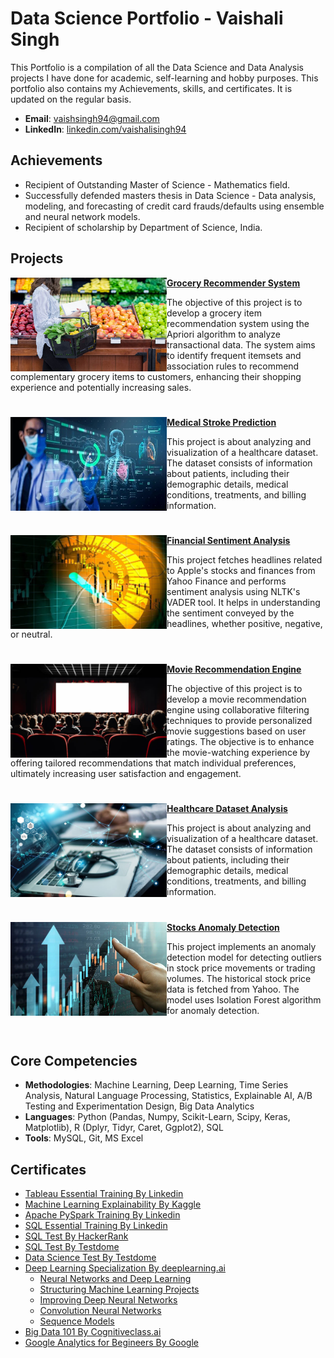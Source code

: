 # Data Science Portfolio - Vaishali Singh
This Portfolio is a compilation of all the Data Science and Data Analysis projects I have done for academic, self-learning and hobby purposes. This portfolio also contains my Achievements, skills, and certificates. It is updated on the regular basis.

- **Email**: [vaishsingh94@gmail.com](vaishsingh94@gmail.com)
- **LinkedIn**: [linkedin.com/vaishalisingh94](https://www.linkedin.com/in/vaishalisingh94/)

## Achievements
- Recipient of Outstanding Master of Science - Mathematics field.
- Successfully defended masters thesis in Data Science - Data analysis, modeling, and forecasting of credit card frauds/defaults using ensemble and neural network models.
- Recipient of scholarship by Department of Science, India.

## Projects



<img align="left" width="250" height="150" src="https://github.com/vaishsinghds/Grocery-recommender-system/blob/main/download.jpg"> **[Grocery Recommender System](https://github.com/vaishsinghds/Grocery-recommender-system)**

The objective of this project is to develop a grocery item recommendation system using the Apriori algorithm to analyze transactional data. The system aims to identify frequent itemsets and association rules to recommend complementary grocery items to customers, enhancing their shopping experience and potentially increasing sales.

#

<img align="left" width="250" height="150" src="https://github.com/vaishsinghds/Medical-Stroke-Prediction/blob/main/digital-doctor-healthcare-science-medical-260nw-2267168307.jpg"> **[Medical Stroke Prediction](https://github.com/vaishsinghds/Medical-Stroke-Prediction)** 

This project is about analyzing and visualization of a healthcare dataset. The dataset consists of information about patients, including their demographic details, medical conditions, treatments, and billing information.

#

<img align="left" width="250" height="150" src="https://github.com/vaishsinghds/github-portfolio/blob/main/market-sentiment.jpg"> **[Financial Sentiment Analysis](https://github.com/vaishsinghds/Financial-Sentiment-Analysis)**
 
This project fetches headlines related to Apple's stocks and finances from Yahoo Finance and performs sentiment analysis using NLTK's VADER tool. It helps in understanding the sentiment conveyed by the headlines, whether positive, negative, or neutral.

#

<img align="left" width="250" height="150" src="https://github.com/vaishsinghds/Movies-recommendation-engine/blob/main/istockphoto-1494642262-612x612.jpg"> **[Movie Recommendation Engine](https://github.com/vaishsinghds/Movies-recommendation-engine)**

The objective of this project is to develop a movie recommendation engine using collaborative filtering techniques to provide personalized movie suggestions based on user ratings. The objective is to enhance the movie-watching experience by offering tailored recommendations that match individual preferences, ultimately increasing user satisfaction and engagement.


#

<img align="left" width="250" height="150" src="https://github.com/vaishsinghds/Healthcare-Data-Analysis/blob/main/istockphoto-1327568875-612x612.jpg"> **[Healthcare Dataset Analysis](https://github.com/vaishsinghds/Healthcare-Data-Analysis)**

This project is about analyzing and visualization of a healthcare dataset. The dataset consists of information about patients, including their demographic details, medical conditions, treatments, and billing information.

#

<img align="left" width="250" height="150" src="https://raw.githubusercontent.com/vaishsinghds/github-portfolio/main/are-stocks-overpriced-stocks-overpriced.jpg.webp"> **[Stocks Anomaly Detection](https://github.com/vaishsinghds/Stocks-Anomaly-Detection)**

This project implements an anomaly detection model for detecting outliers in stock price movements or trading volumes. The historical stock price data is fetched from Yahoo. The model uses Isolation Forest algorithm for anomaly detection. 

<br />


## Core Competencies

- **Methodologies**: Machine Learning, Deep Learning, Time Series Analysis, Natural Language Processing, Statistics, Explainable AI, A/B Testing and Experimentation Design, Big Data Analytics
- **Languages**: Python (Pandas, Numpy, Scikit-Learn, Scipy, Keras, Matplotlib), R (Dplyr, Tidyr, Caret, Ggplot2), SQL
- **Tools**: MySQL, Git, MS Excel

## Certificates

- [Tableau Essential Training By Linkedin](https://github.com/archd3sai/Portfolio/blob/master/Certificates/CertificateOfCompletion_Tableau%20Essential%20Training%202020.1.pdf)
- [Machine Learning Explainability By Kaggle](https://github.com/archd3sai/Data-Science-Portfolio-Arch-Desai/blob/master/Certificates/Arch%20Desai%20-%20Machine%20Learning%20Explainability.png)
- [Apache PySpark Training By Linkedin](https://github.com/archd3sai/Data-Science-Portfolio-Arch-Desai/blob/master/Certificates/CertificateOfCompletion_Apache%20Pyspark%20By%20Example%20(2).pdf)
- [SQL Essential Training By Linkedin](https://github.com/archd3sai/Data-Science-Portfolio-Arch-Desai/blob/master/Certificates/CertificateOfCompletion_Sql%20Essential%20Training%202018%20(1).pdf)
- [SQL Test By HackerRank](https://www.hackerrank.com/certificates/c0cda4c2f1b5)
- [SQL Test By Testdome](https://www.testdome.com/cert/24cd496af7a24a8489a1fd5de791c392)
- [Data Science Test By Testdome](https://www.testdome.com/cert/124165d7386d4f76be84c240e0547bd3)
- [Deep Learning Specialization By deeplearning.ai](https://github.com/archd3sai/Data-Science-Portfolio-Arch-Desai/blob/master/Certificates/Deep%20Learning%20Specialization.pdf)
    - [Neural Networks and Deep Learning](https://github.com/archd3sai/Data-Science-Portfolio-Arch-Desai/blob/master/Certificates/Neural%20Networks%20and%20Deep%20Learning.pdf)
    - [Structuring Machine Learning Projects](https://github.com/archd3sai/Data-Science-Portfolio-Arch-Desai/blob/master/Certificates/Structuring%20Machine%20Learning%20Projects.pdf)
    - [Improving Deep Neural Networks](https://github.com/archd3sai/Data-Science-Portfolio-Arch-Desai/blob/master/Certificates/Improving%20Deep%20Neural%20Networks.pdf)
    - [Convolution Neural Networks](https://github.com/archd3sai/Data-Science-Portfolio-Arch-Desai/blob/master/Certificates/Convolutional%20Neural%20Networks.pdf)
    - [Sequence Models](https://github.com/archd3sai/Data-Science-Portfolio-Arch-Desai/blob/master/Certificates/Sequence%20Models.pdf)
- [Big Data 101 By Cognitiveclass.ai](https://courses.cognitiveclass.ai/certificates/bfc1df7e5d084a73b84223495263d0fe)
- [Google Analytics for Begineers By Google](https://analytics.google.com/analytics/academy/certificate/kHYtirzEQV29uzNG8xSFXg)
